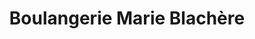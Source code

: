 ---
title: "Boulangerie Marie Blachère"
url: /saint-agathon/boulangerie-marie-blachere/
shop: Bäckerei
---
